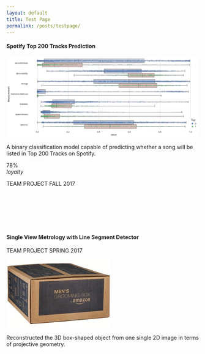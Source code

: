 ```yaml
---
layout: default
title: Test Page
permalink: /posts/testpage/
---
```


<div class="row">
  <div class="mb-3 col-md-6">
    <div class="card" style="height: 30rem;">
      <h4 class="card-header">Spotify Top 200 Tracks Prediction</h4>
      <div class="card-body text-gray">
        <img class="card-img-top" src="/figure/demo.png">
        <p class="card-text text-left">A binary classification model capable of predicting whether a song will be listed in Top 200 Tracks on Spotify.</p>
        <div class="progress">
          <div class="progress-bar progress-bar-striped progress-bar-animated bg-secondary" style="width:78%">78%</div>
        </div>
      </div>
      <div class="card-footer">
        <i class="material-icons md-16">loyalty</i>
        <p>
          <span class="badge badge-dark">TEAM PROJECT</span>
          <span class="badge badge-info">FALL 2017</span>
        </p>
      </div>
    </div>
  </div>  

  <div class="mb-3 col-md-6">
    <div class="card" style="height: 30rem;">
      <h4 class="card-header">Single View Metrology with Line Segment Detector</h4>
      <div class="card-body">
        <p>
          <span class="badge badge-dark">TEAM PROJECT</span>
          <span class="badge badge-info">SPRING 2017</span>
        </p>
        <div class="container" style="width: 100%; height: 50%;">
          <img class="card-img-top" src="/figure/Project_SingleViewMetrology.gif">
        </div>
        <p class="card-text text-left">Reconstructed the 3D box-shaped object from one single 2D image in terms of projective geometry.</p>
      </div>
    </div>
  </div>
  
</div>
